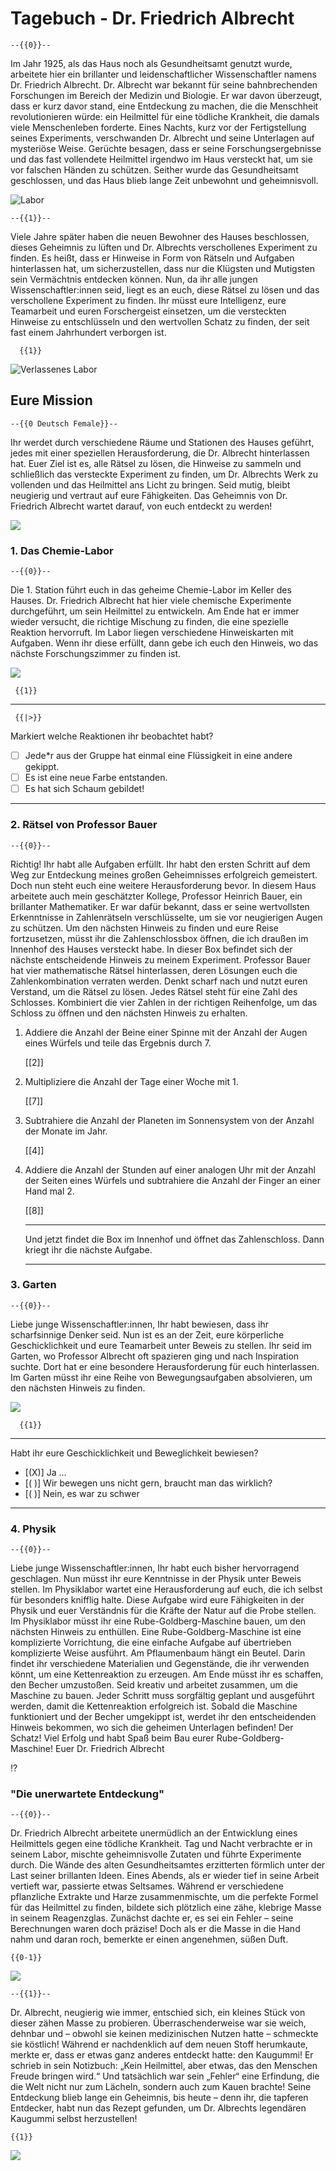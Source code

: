 <!--

mode: Presentation

version:  0.0.1

language: de

narrator: Deutsch Male

@style
body {
            font-family: 'Courier New', monospace;
            background-color: #f0e6d2;
            color: #333;
        }

        .lia-slide {
            background-color: #fff9e6;
            border: 1px solid #d3c9a5;
            
            position: relative;
            overflow: hidden;
            filter: sepia(50%);
        }

        h1 {
            color: #8b4513;
            text-shadow: 1px 1px 1px #d3c9a5;
            font-size: 2.5em;
            margin-bottom: 0.5em;
        }

        .lia-slide::after {
            content: "";
            position: absolute;
            top: 0;
            left: 0;
            width: 100%;
            height: 100%;
            box-shadow: 0 0 150px rgba(0,0,0,0.7) inset;
            pointer-events: none;
        }

        .grain {
            position: relative;
        }

        .grain::before {
            content: "";
            position: absolute;
            top: 0;
            left: 0;
            width: 100%;
            height: 100%;
            background-image: 
                repeating-radial-gradient(circle at 50% 50%, transparent 0, rgba(0,0,0,.1) 1px, transparent 2px);
            opacity: 0.3;
            pointer-events: none;
        }

@end

-->

# Tagebuch - Dr. Friedrich Albrecht

    --{{0}}--
Im Jahr 1925, als das Haus noch als Gesundheitsamt genutzt wurde, arbeitete hier ein brillanter und leidenschaftlicher Wissenschaftler namens Dr. Friedrich Albrecht. Dr. Albrecht war bekannt für seine bahnbrechenden Forschungen im Bereich der Medizin und Biologie. Er war davon überzeugt, dass er kurz davor stand, eine Entdeckung zu machen, die die Menschheit revolutionieren würde: ein Heilmittel für eine tödliche Krankheit, die damals viele Menschenleben forderte.
Eines Nachts, kurz vor der Fertigstellung seines Experiments, verschwanden Dr. Albrecht und seine Unterlagen auf mysteriöse Weise. Gerüchte besagen, dass er seine Forschungsergebnisse und das fast vollendete Heilmittel irgendwo im Haus versteckt hat, um sie vor falschen Händen zu schützen. Seither wurde das Gesundheitsamt geschlossen, und das Haus blieb lange Zeit unbewohnt und geheimnisvoll.

![Labor](ee351bfa5cb9f2c62205a2315457b4c3c804b0a9.jpg)

    --{{1}}--
Viele Jahre später haben die neuen Bewohner des Hauses beschlossen, dieses Geheimnis zu lüften und Dr. Albrechts verschollenes Experiment zu finden. Es heißt, dass er Hinweise in Form von Rätseln und Aufgaben hinterlassen hat, um sicherzustellen, dass nur die Klügsten und Mutigsten sein Vermächtnis entdecken können.
Nun, da ihr alle jungen Wissenschaftler:innen seid, liegt es an euch, diese Rätsel zu lösen und das verschollene Experiment zu finden. Ihr müsst eure Intelligenz, eure Teamarbeit und euren Forschergeist einsetzen, um die versteckten Hinweise zu entschlüsseln und den wertvollen Schatz zu finden, der seit fast einem Jahrhundert verborgen ist.

      {{1}}
![Verlassenes Labor](f55104427fa7dd406baf8cfb7380979c0e8e493f.webp)

## Eure Mission

    --{{0 Deutsch Female}}--
Ihr werdet durch verschiedene Räume und Stationen des Hauses geführt, jedes mit einer speziellen Herausforderung, die Dr. Albrecht hinterlassen hat. Euer Ziel ist es, alle Rätsel zu lösen, die Hinweise zu sammeln und schließlich das versteckte Experiment zu finden, um Dr. Albrechts Werk zu vollenden und das Heilmittel ans Licht zu bringen.
Seid mutig, bleibt neugierig und vertraut auf eure Fähigkeiten. Das Geheimnis von Dr. Friedrich Albrecht wartet darauf, von euch entdeckt zu werden!

![](61953009a889e6b4a27616646426ac1f0383d85c.webp)

### 1. Das Chemie-Labor

    --{{0}}--
Die 1. Station führt euch in das geheime Chemie-Labor im Keller des Hauses. Dr. Friedrich Albrecht hat hier viele chemische Experimente durchgeführt, um sein Heilmittel zu entwickeln. Am Ende hat er immer wieder versucht, die richtige Mischung zu finden, die eine spezielle Reaktion hervorruft.
Im Labor liegen verschiedene Hinweiskarten mit Aufgaben. Wenn ihr diese erfüllt, dann gebe ich euch den Hinweis, wo das nächste Forschungszimmer zu finden ist.

![](68a203056e0b96d65975cb95fed7009d9f709998.webp)

     {{1}}
********************************************

     {{|>}}
Markiert welche Reaktionen ihr beobachtet habt?

-[ ] Jede\*r aus der Gruppe hat einmal eine Flüssigkeit in eine andere gekippt.
-[ ] Es ist eine neue Farbe entstanden.
-[ ] Es hat sich Schaum gebildet!

*******************************************

### 2. Rätsel von Professor Bauer

    --{{0}}--
Richtig! Ihr habt alle Aufgaben erfüllt.
Ihr habt den ersten Schritt auf dem Weg zur Entdeckung meines großen Geheimnisses erfolgreich gemeistert. Doch nun steht euch eine weitere Herausforderung bevor. In diesem Haus arbeitete auch mein geschätzter Kollege, Professor Heinrich Bauer, ein brillanter Mathematiker. Er war dafür bekannt, dass er seine wertvollsten Erkenntnisse in Zahlenrätseln verschlüsselte, um sie vor neugierigen Augen zu schützen.
Um den nächsten Hinweis zu finden und eure Reise fortzusetzen, müsst ihr die Zahlenschlossbox öffnen, die ich draußen im Innenhof des Hauses versteckt habe. In dieser Box befindet sich der nächste entscheidende Hinweis zu meinem Experiment. Professor Bauer hat vier mathematische Rätsel hinterlassen, deren Lösungen euch die Zahlenkombination verraten werden.
Denkt scharf nach und nutzt euren Verstand, um die Rätsel zu lösen. Jedes Rätsel steht für eine Zahl des Schlosses. Kombiniert die vier Zahlen in der richtigen Reihenfolge, um das Schloss zu öffnen und den nächsten Hinweis zu erhalten.

1. Addiere die Anzahl der Beine einer Spinne mit der Anzahl der Augen eines Würfels und teile das Ergebnis durch 7.

   <!-- data-solution-button="off" -->
   [[2]]

2. Multipliziere die Anzahl der Tage einer Woche mit 1.

   <!-- data-solution-button="off" -->
   [[7]]

3. Subtrahiere die Anzahl der Planeten im Sonnensystem von der Anzahl der Monate im Jahr.

   <!-- data-solution-button="off" -->
   [[4]]

4. Addiere die Anzahl der Stunden auf einer analogen Uhr mit der Anzahl der Seiten eines Würfels und subtrahiere die Anzahl der Finger an einer Hand mal 2.

   <!-- data-solution-button="off" -->
   [[8]]
   *************************

   Und jetzt findet die Box im Innenhof und öffnet das Zahlenschloss. Dann kriegt ihr die nächste Aufgabe.

   *************************

### 3. Garten

    --{{0}}--
Liebe junge Wissenschaftler:innen,
Ihr habt bewiesen, dass ihr scharfsinnige Denker seid. Nun ist es an der Zeit, eure körperliche Geschicklichkeit und eure Teamarbeit unter Beweis zu stellen. Ihr seid im Garten, wo Professor Albrecht oft spazieren ging und nach Inspiration suchte. Dort hat er eine besondere Herausforderung für euch hinterlassen.
Im Garten müsst ihr eine Reihe von Bewegungsaufgaben absolvieren, um den nächsten Hinweis zu finden. 

![](ac21c2e2bacb3a3349fd108940fe4dfec84b0475.webp)

      {{1}}
**********************************************************

Habt ihr eure Geschicklichkeit und Beweglichkeit bewiesen?

- [(X)] Ja ...
- [( )] Wir bewegen uns nicht gern, braucht man das wirklich?
- [( )] Nein, es war zu schwer

**********************************************************

### 4. Physik

    --{{0}}--
Liebe junge Wissenschaftler:innen,
Ihr habt euch bisher hervorragend geschlagen. Nun müsst ihr eure Kenntnisse in der Physik unter Beweis stellen. Im Physiklabor wartet eine Herausforderung auf euch, die ich selbst für besonders knifflig halte. Diese Aufgabe wird eure Fähigkeiten in der Physik und euer Verständnis für die Kräfte der Natur auf die Probe stellen.
Im Physiklabor müsst ihr eine Rube-Goldberg-Maschine bauen, um den nächsten Hinweis zu enthüllen. Eine Rube-Goldberg-Maschine ist eine komplizierte Vorrichtung, die eine einfache Aufgabe auf übertrieben komplizierte Weise ausführt. Am Pflaumenbaum hängt ein Beutel. Darin findet ihr verschiedene Materialien und Gegenstände, die ihr verwenden könnt, um eine Kettenreaktion zu erzeugen. Am Ende müsst ihr es schaffen, den Becher umzustoßen.
Seid kreativ und arbeitet zusammen, um die Maschine zu bauen. Jeder Schritt muss sorgfältig geplant und ausgeführt werden, damit die Kettenreaktion erfolgreich ist. Sobald die Maschine funktioniert und der Becher umgekippt ist, werdet ihr den entscheidenden Hinweis bekommen, wo sich die geheimen Unterlagen befinden! Der Schatz!
Viel Erfolg und habt Spaß beim Bau eurer Rube-Goldberg-Maschine!
Euer Dr. Friedrich Albrecht

!?[](https://www.youtube.com/watch?v=U3-doqeWHPM&autoplay=1&mute=1)


### "Die unerwartete Entdeckung"

    --{{0}}--
Dr. Friedrich Albrecht arbeitete unermüdlich an der Entwicklung eines Heilmittels gegen eine tödliche Krankheit. Tag und Nacht verbrachte er in seinem Labor, mischte geheimnisvolle Zutaten und führte Experimente durch. Die Wände des alten Gesundheitsamtes erzitterten förmlich unter der Last seiner brillanten Ideen.
Eines Abends, als er wieder tief in seine Arbeit vertieft war, passierte etwas Seltsames. Während er verschiedene pflanzliche Extrakte und Harze zusammenmischte, um die perfekte Formel für das Heilmittel zu finden, bildete sich plötzlich eine zähe, klebrige Masse in seinem Reagenzglas. Zunächst dachte er, es sei ein Fehler – seine Berechnungen waren doch präzise! Doch als er die Masse in die Hand nahm und daran roch, bemerkte er einen angenehmen, süßen Duft.

    {{0-1}}
![](d697b9e739d950a24ad17ae094e9b2002609ee9e.webp)

    --{{1}}--
Dr. Albrecht, neugierig wie immer, entschied sich, ein kleines Stück von dieser zähen Masse zu probieren. Überraschenderweise war sie weich, dehnbar und – obwohl sie keinen medizinischen Nutzen hatte – schmeckte sie köstlich! Während er nachdenklich auf dem neuen Stoff herumkaute, merkte er, dass er etwas ganz anderes entdeckt hatte: den Kaugummi!
Er schrieb in sein Notizbuch: „Kein Heilmittel, aber etwas, das den Menschen Freude bringen wird.“ Und tatsächlich war sein „Fehler“ eine Erfindung, die die Welt nicht nur zum Lächeln, sondern auch zum Kauen brachte!
Seine Entdeckung blieb lange ein Geheimnis, bis heute – denn ihr, die tapferen Entdecker, habt nun das Rezept gefunden, um Dr. Albrechts legendären Kaugummi selbst herzustellen!

    {{1}}
![](478ab4671ad5cf5760f4f424e0a822277475cdd0.webp)
